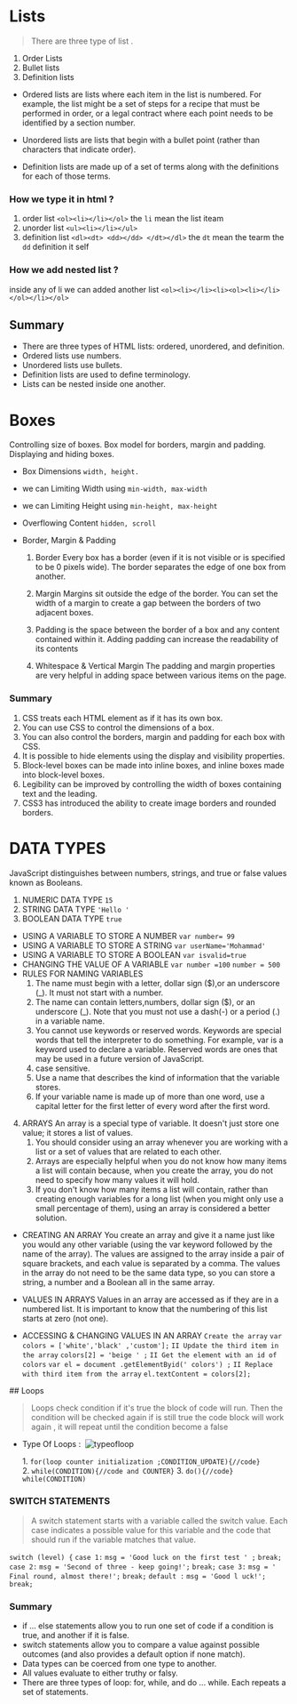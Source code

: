 # Lists

> There are three type of list .

1. Order Lists
2. Bullet lists
3. Definition lists

- Ordered lists are lists where each item in the list is
  numbered. For example, the list might be a set of steps for
  a recipe that must be performed in order, or a legal contract
  where each point needs to be identified by a section
  number.

- Unordered lists are lists that begin with a bullet point
  (rather than characters that indicate order).

- Definition lists are made up of a set of terms along with the
  definitions for each of those terms.

### How we type it in html ?

1. order list `<ol><li></li></ol>` the `li` mean the list iteam
2. unorder list `<ul><li></li></ul>`
3. definition list `<dl><dt> <dd></dd> </dt></dl>` the `dt` mean the tearm the `dd` definition it self

### How we add nested list ?

inside any of li we can added another list `<ol><li></li><li><ol><li></li></ol></li></ol>`

## Summary

- There are three types of HTML lists: ordered,
  unordered, and definition.
- Ordered lists use numbers.
- Unordered lists use bullets.
- Definition lists are used to define terminology.
- Lists can be nested inside one another.

# Boxes

Controlling size of boxes.
Box model for borders, margin and padding.
Displaying and hiding boxes.

- Box Dimensions
  `width, height.`

- we can Limiting Width using
  `min-width, max-width`
- we can Limiting Height using
  `min-height, max-height`

- Overflowing Content
  `hidden, scroll`

- Border, Margin & Padding

  1. Border Every box has a border (even if it is not visible or is specified to be 0 pixels wide). The border separates the edge of one box from another.

  2. Margin Margins sit outside the edge of the border. You can set the width of a margin to create a gap between the borders of two adjacent boxes.

  3. Padding is the space between the border of a box and any content contained within it. Adding padding can increase the readability of its contents
  4. Whitespace & Vertical Margin The padding and margin properties are very helpful in adding space between various items on the page.

### Summary

1. CSS treats each HTML element as if it has its own box.
2. You can use CSS to control the dimensions of a box.
3. You can also control the borders, margin and padding
   for each box with CSS.
4. It is possible to hide elements using the display and
   visibility properties.
5. Block-level boxes can be made into inline boxes, and
   inline boxes made into block-level boxes.
6. Legibility can be improved by controlling the width of
   boxes containing text and the leading.
7. CSS3 has introduced the ability to create image
   borders and rounded borders.

# DATA TYPES

JavaScript distinguishes between numbers,
strings, and true or false values known as
Booleans.

1. NUMERIC DATA TYPE `15`
2. STRING DATA TYPE `'Hello '`
3. BOOLEAN DATA TYPE `true`

- USING A VARIABLE TO STORE A NUMBER `var number= 99`
- USING A VARIABLE TO STORE A STRING `var userName='Mohammad'`
- USING A VARIABLE TO STORE A BOOLEAN `var isvalid=true `
- CHANGING THE VALUE OF A VARIABLE `var number =100` `number = 500`
- RULES FOR NAMING VARIABLES
  1. The name must begin with a letter, dollar sign ($),or an underscore (\_). It must not start with a number.
  2. The name can contain letters,numbers, dollar sign ($), or an underscore (\_). Note that you must not use a dash(-) or a period (.) in a variable name.
  3. You cannot use keywords or reserved words. Keywords are special words that tell the interpreter to do something. For example, var is a keyword used to declare a variable. Reserved words are ones that may be used in a future version of JavaScript.
  4. case sensitive.
  5. Use a name that describes the kind of information that the variable stores.
  6. If your variable name is made up of more than one word, use a capital letter for the first letter of every word after the first word.

4. ARRAYS An array is a special type of variable. It doesn't just store one value; it stores a list of values.
   1. You should consider using an array whenever you are working with a list or a set of values that are related to each other.
   2. Arrays are especially helpful
      when you do not know how
      many items a list will contain
      because, when you create the
      array, you do not need to specify
      how many values it will hold.
   3. If you don't know how many
      items a list will contain, rather
      than creating enough variables
      for a long list (when you might
      only use a small percentage
      of them), using an array is
      considered a better solution.

- CREATING AN ARRAY
  You create an array and give it
  a name just like you would any
  other variable (using the var
  keyword followed by the name of
  the array).
  The values are assigned to the
  array inside a pair of square
  brackets, and each value is
  separated by a comma. The
  values in the array do not need
  to be the same data type, so you
  can store a string, a number and
  a Boolean all in the same array.

- VALUES IN ARRAYS Values in an array are accessed as if they are in
  a numbered list. It is important to know that the
  numbering of this list starts at zero (not one).
- ACCESSING & CHANGING VALUES IN AN ARRAY
  `Create the array`
  `var colors = ['white','black' ,'custom'];`
  `II Update the third item in the array`
  `colors[2] = 'beige ' ;`
  `II Get the element with an id of colors`
  `var el = document .getElementByid(' colors') ;`
  `II Replace with third item from the array`
  `el.textContent = colors[2];`

## Loops

> Loops check condition if it's true the block of code will run. Then the condition will be checked again if is still true the code block will work again , it will repeat until the condition become a false

- Type Of Loops : 
  ![typeofloop](https://mohdazzam.github.io/reading-notes/typeofloop.png)

  1. `for(loop counter initialization ;CONDITION_UPDATE){//code}`
  2. `while(CONDITION){//code and COUNTER}`
  3. `do(){//code} while(CONDITION)`

### SWITCH STATEMENTS

> A switch statement starts with a
> variable called the switch value.
> Each case indicates a possible
> value for this variable and the
> code that should run if the
> variable matches that value.

`switch (level) {`
`case 1:`
`msg = 'Good luck on the first test ' ;`
`break;`
`case 2:`
`msg = 'Second of three - keep going!';`
`break;`
`case 3:`
`msg = ' Final round, almost there!';`
`break;`
`default :`
`msg = 'Good l uck!';`
`break;`



### Summary

- if ... else statements allow you to run one set of code
    if a condition is true, and another if it is false.
- switch statements allow you to compare a value
  against possible outcomes (and also provides a default
  option if none match).
- Data types can be coerced from one type to another.
- All values evaluate to either truthy or falsy.
- There are three types of loop: for, while, and
  do ... while. Each repeats a set of statements.
